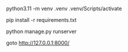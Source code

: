 


python3.11 -m venv .venv
.venv/Scripts/activate

pip install -r requirements.txt


python manage.py runserver

goto http://127.0.0.1:8000/
